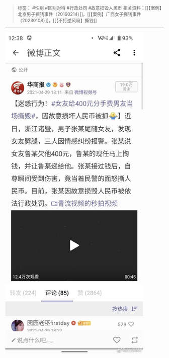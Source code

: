 > 标签： #性别 #区别对待 #行政处罚 #故意损毁人民币
> 相关资料：[[【案例】北京男子撕钱事件（20160214）]]，[[【案例】广西女子撕钱事件（20230108）]]，[[【不打逆风局】撕钱]]
***
[![IMG_20230108_201444_860.jpg](https://raw.githubusercontent.com/bluntvoice/mypic/main/IMG_20230108_201444_860.jpg)](https://raw.githubusercontent.com/bluntvoice/mypic/main/IMG_20230108_201444_860.jpg)